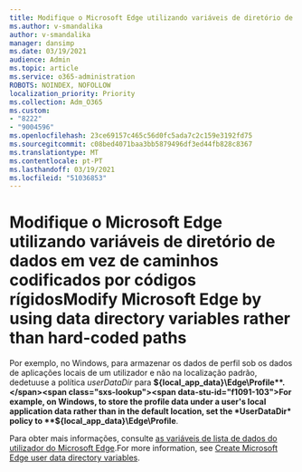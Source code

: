 ```yaml
---
title: Modifique o Microsoft Edge utilizando variáveis de diretório de dados em vez de caminhos codificados por códigos rígidos
ms.author: v-smandalika
author: v-smandalika
manager: dansimp
ms.date: 03/19/2021
audience: Admin
ms.topic: article
ms.service: o365-administration
ROBOTS: NOINDEX, NOFOLLOW
localization_priority: Priority
ms.collection: Adm_O365
ms.custom:
- "8222"
- "9004596"
ms.openlocfilehash: 23ce69157c465c56d0fc5ada7c2c159e3192fd75
ms.sourcegitcommit: c08bed4071baa3bb5879496df3ed44fb828c8367
ms.translationtype: MT
ms.contentlocale: pt-PT
ms.lasthandoff: 03/19/2021
ms.locfileid: "51036853"
---
```

# <a name="modify-microsoft-edge-by-using-data-directory-variables-rather-than-hard-coded-paths"></a><span data-ttu-id="f1091-102">Modifique o Microsoft Edge utilizando variáveis de diretório de dados em vez de caminhos codificados por códigos rígidos</span><span class="sxs-lookup"><span data-stu-id="f1091-102">Modify Microsoft Edge by using data directory variables rather than hard-coded paths</span></span>

<span data-ttu-id="f1091-103">Por exemplo, no Windows, para armazenar os dados de perfil sob os dados de aplicações locais de um utilizador e não na localização padrão, dedetuuse a política *userDataDir* para **${local_app_data}\Edge\Profile**.</span><span class="sxs-lookup"><span data-stu-id="f1091-103">For example, on Windows, to store the profile data under a user's local application data rather than in the default location, set the *UserDataDir* policy to **${local_app_data}\Edge\Profile**.</span></span>

<span data-ttu-id="f1091-104">Para obter mais informações, consulte [as variáveis de lista de dados do utilizador do Microsoft Edge](https://docs.microsoft.com/deployedge/microsoft-edge-policies).</span><span class="sxs-lookup"><span data-stu-id="f1091-104">For more information, see [Create Microsoft Edge user data directory variables](https://docs.microsoft.com/deployedge/microsoft-edge-policies).</span></span>